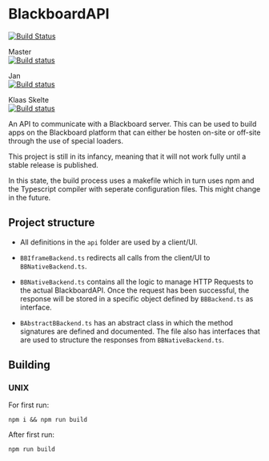 # BlackboardAPI

[![Build Status](https://dev.azure.com/BrWProjects/BlackboardAPI%20Builds/_apis/build/status/BlackboardAPI%20Builds-CI)](https://dev.azure.com/BrWProjects/BlackboardAPI%20Builds/_build/latest?definitionId=5)

Master  
[![Build status](https://dev.azure.com/BBReverseEngineering/CI%20Environment/_apis/build/status/CI%20Environment-CI%20Master?branchName=master)](https://dev.azure.com/BBReverseEngineering/CI%20Environment/_build/latest?definitionId=2)

Jan  
[![Build status](https://dev.azure.com/BBReverseEngineering/CI%20Environment/_apis/build/status/CI%20Environment-CI%20Jan)](https://dev.azure.com/BBReverseEngineering/CI%20Environment/_build/latest?definitionId=3)

Klaas Skelte  
[![Build status](https://dev.azure.com/BBReverseEngineering/CI%20Environment/_apis/build/status/CI%20Environment-CI%20KS)](https://dev.azure.com/BBReverseEngineering/CI%20Environment/_build/latest?definitionId=4)

An API to communicate with a Blackboard server. This can be used to build apps on the Blackboard platform that can either be hosten on-site or off-site through the use of special loaders.

This project is still in its infancy, meaning that it will not work fully until a stable release is published.

In this state, the build process uses a makefile which in turn uses npm and the Typescript compiler with seperate configuration files. This might change in the future.

## Project structure

- All definitions in the `api` folder are used by a client/UI.

- `BBIframeBackend.ts` redirects all calls from the client/UI to
`BBNativeBackend.ts`.

- `BBNativeBackend.ts` contains all the logic to manage HTTP Requests to the
actual BlackboardAPI. Once the request has been successful, the response will be
stored in a specific object defined by `BBBackend.ts` as interface.

- `BAbstractBBackend.ts` has an abstract class in which the method signatures are
defined and documented. The file also has interfaces that are used to structure
the responses from `BBNativeBackend.ts`.

## Building

### UNIX

For first run:

```
npm i && npm run build
```

After first run:

```
npm run build
```
